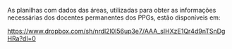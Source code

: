 As planilhas com dados das áreas, utilizadas para obter as informações necessárias dos docentes permanentes dos PPGs, estão disponíveis em:

https://www.dropbox.com/sh/nrdl2l0l56up3e7/AAA_sIHXzE1Qr4d9nTSnDgHRa?dl=0
